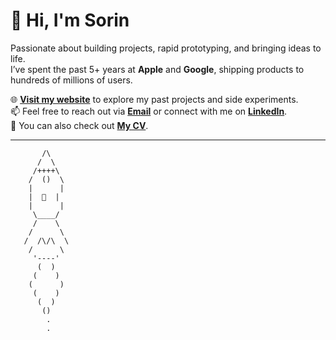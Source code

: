 # 👋 Hi, I'm Sorin

Passionate about building projects, rapid prototyping, and bringing ideas to life.  
I’ve spent the past 5+ years at **Apple** and **Google**, shipping products to hundreds of millions of users.  

🌐 **[Visit my website](http://sorinmircea.com)** to explore my past projects and side experiments.  
📫 Feel free to reach out via **[Email](mailto:mircea.sorin.sebastian@gmail.com)** or connect with me on **[LinkedIn](https://www.linkedin.com/in/sorinmircea)**.  
📄 You can also check out **[My CV](https://drive.google.com/file/d/1WpGSTFAjUqtit-jih57G5vpAveJKnheg/view)**.  

---
```
       /\    
      /  \   
     /++++\  
    /  ()  \ 
    |      | 
    |  🚀  | 
    |      | 
     \____/  
     /    \  
    /      \ 
   /  /\/\  \ 
    /      \ 
     '----'  
      (  )
     (    )
    (      )
     (    )
      (  )
       ()
        .
        .
```
